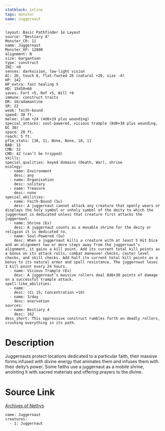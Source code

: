 ```yaml
---
statblock: inline
tags: monster
name: Juggernaut
---
```

```statblock
layout: Basic Pathfinder 1e Layout
source: "Bestiary 4"
Monster_CR: 11
name: Juggernaut
Monster_XP: 12800
alignment: N
size: Gargantuan
type: construct
INI: +0
senses: darkvision, low-light vision
AC: 26, touch 6, flat-footed 26 (natural +20, size -4)
HP: 142
HP_extra: fast healing 5
HD: 15d10+60
saves: Fort +5, Ref +5, Will +9
immune: construct traits
DR: 10/adamantine
SR: 22
weak: faith-bound
speed: 30 ft.
melee: slam +24 (4d6+19 plus wounding)
special_attacks: soul-powered, vicious trample (8d6+38 plus wounding, DC 30)
space: 20 ft.
reach: 5 ft.
pf1e_stats: [36, 11, None, None, 18, 1]
BAB: 15
CMB: 32
CMD: 42 (can’t be tripped)
skills: 
special_qualities: keyed domains (Death, War), shrine
ecology:
  - name: Environment
    desc: any
  - name: Organisation
    desc: solitary
  - name: Treasure
    desc: none
special_abilities:
  - name: Faith-Bound (Su)
    desc: A juggernaut cannot attack any creature that openly wears or displays the holy symbol or unholy symbol of the deity to which the juggernaut is dedicated unless that creature first attacks the juggernaut.
  - name: Shrine (Ex)
    desc: A juggernaut counts as a movable shrine for the deity or religion it is dedicated to.
  - name: Soul-Powered (Su)
    desc: When a juggernaut kills a creature with at least 5 Hit Dice and an alignment two or more steps away from the juggernaut’s alignment, it gains a kill point. Add its current total kill points as a bonus on its attack rolls, combat maneuver checks, caster level checks, and skill checks. Add half its current total kill points as a bonus to its natural armor and spell resistance. The juggernaut loses 1 kill point every 24 hours.
  - name: Vicious Trample (Ex)
    desc: A juggernaut’s massive rollers deal 8d6+38 points of damage on a successful trample attack.
spell-like_abilities:
  - name:
    desc: (CL 15; Concentration +10)
  - name: 3/day
    desc: enervation
sources:
  - name: Bestiary 4
    desc: 162
desc_short: This oppressive construct rumbles forth on deadly rollers, crushing everything in its path.
```
# Description
Juggernauts protect locations dedicated to a particular faith, their massive forms infused with divine energy that animates them and infuses them with their deity’s power. Some faiths use a juggernaut as a mobile shrine, anointing it with sacred materials and offering prayers to the divine.
# Source Link
[Archives of Nethys](https://aonprd.com/MonsterDisplay.aspx?ItemName=Juggernaut)
```encounter-table
name: Juggernaut
creatures:
  - 1: Juggernaut
```
